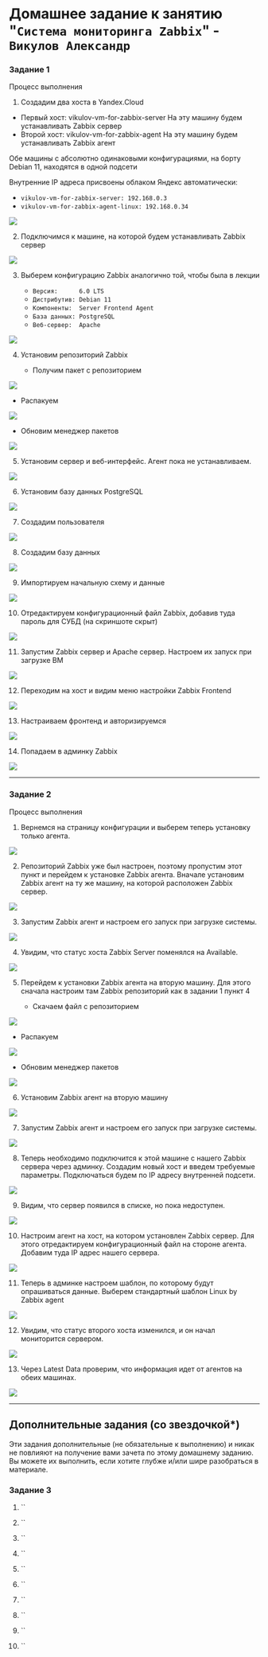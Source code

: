 # Домашнее задание к занятию "`Система мониторинга Zabbix`" - `Викулов Александр`

### Задание 1

Процесс выполнения

1. Создадим два хоста в Yandex.Cloud

  * Первый хост: vikulov-vm-for-zabbix-server
    На эту машину будем устанавливать Zabbix сервер
  * Второй хост: vikulov-vm-for-zabbix-agent
    На эту машину будем устанавливать Zabbix агент
    
  Обе машины с абсолютно одинаковыми конфигурациями, на борту Debian 11, находятся в одной подсети
  
  Внутренние IP адреса присвоены облаком Яндекс автоматически:
  
  * `vikulov-vm-for-zabbix-server: 192.168.0.3`
  * `vikulov-vm-for-zabbix-agent-linux: 192.168.0.34`
  
  <p></p>
  <kbd> 
    <img src="https://github.com/AleksandrVikulov/08-02-zabbix-part-01/blob/master/img/task01-img01.png">
  </kbd>
  <p></p> 

2. Подключимся к машине, на которой будем устанавливать Zabbix сервер

  <p></p>
  <kbd> 
    <img src="https://github.com/AleksandrVikulov/08-02-zabbix-part-01/blob/master/img/task01-img02.png">
  </kbd>
  <p></p> 

3. Выберем конфигурацию Zabbix аналогично той, чтобы была в лекции

   * `Версия:      6.0 LTS`
   * `Дистрибутив: Debian 11`
   * `Компоненты:  Server Frontend Agent`
   * `База данных: PostgreSQL`
   * `Веб-сервер:  Apache`
  
  <p></p> 
  <kbd> 
    <img src="https://github.com/AleksandrVikulov/08-02-zabbix-part-01/blob/master/img/task01-img03.png">
  </kbd>
  <p></p> 

4. Установим репозиторий Zabbix

   * Получим пакет с репозиторием
  
  <p></p>
  <kbd> 
    <img src="https://github.com/AleksandrVikulov/08-02-zabbix-part-01/blob/master/img/task01-img04-1.png">
  </kbd>
  <p></p> 
   
   * Распакуем
  
  <p></p>
  <kbd> 
    <img src="https://github.com/AleksandrVikulov/08-02-zabbix-part-01/blob/master/img/task01-img04-2.png">
  </kbd> 
  <p></p>
   
   * Обновим менеджер пакетов
  
  <p></p>
  <kbd>
    <img src="https://github.com/AleksandrVikulov/08-02-zabbix-part-01/blob/master/img/task01-img04-3.png">
  </kbd>
  <p></p>

5. Установим сервер и веб-интерфейс. Агент пока не устанавливаем.

  <p></p>
  <kbd> 
    <img src="https://github.com/AleksandrVikulov/08-02-zabbix-part-01/blob/master/img/task01-img05.png">
  </kbd>
  <p></p>

6. Установим базу данных PostgreSQL

  <p></p>
  <kbd>
    <img src="https://github.com/AleksandrVikulov/08-02-zabbix-part-01/blob/master//img/task01-img06.png">
  </kbd>
  <p></p>

7. Создадим пользователя

  <p></p>
  <kbd>
    <img src="https://github.com/AleksandrVikulov/08-02-zabbix-part-01/blob/master//img/task01-img07.png">
  </kbd>
  <p></p>

8. Создадим базу данных

  <p></p>
  <kbd>
    <img src="https://github.com/AleksandrVikulov/08-02-zabbix-part-01/blob/master/img/task01-img08.png">
  </kbd>
  <p></p>

9. Импортируем начальную схему и данные

  <p></p>
  <kbd>
    <img src="https://github.com/AleksandrVikulov/08-02-zabbix-part-01/blob/master/img/task01-img09.png">
  </kbd>
  <p></p>

10. Отредактируем конфигурационный файл Zabbix, добавив туда пароль для СУБД (на скриншоте скрыт)

  <p></p>
  <kbd>
    <img src="https://github.com/AleksandrVikulov/08-02-zabbix-part-01/blob/master/img/task01-img10.png">
  </kbd>
  <p></p>
  
11. Запустим Zabbix сервер и Apache сервер. Настроем их запуск при загрузке ВМ

  <p></p>
  <kbd>
    <img src="https://github.com/AleksandrVikulov/08-02-zabbix-part-01/blob/master/img/task01-img11.png">
  </kbd>
  <p></p>
  
12. Переходим на хост и видим меню настройки Zabbix Frontend

  <p></p>
  <kbd>
    <img src="https://github.com/AleksandrVikulov/08-02-zabbix-part-01/blob/master/img/task01-img12.png">
  </kbd>
  <p></p>

13. Настраиваем фронтенд и авторизируемся

  <p></p>
  <kbd>
    <img src="https://github.com/AleksandrVikulov/08-02-zabbix-part-01/blob/master/img/task01-img13.png">
  </kbd>
  <p></p>

14. Попадаем в админку Zabbix

  <p></p>
  <kbd>
    <img src="https://github.com/AleksandrVikulov/08-02-zabbix-part-01/blob/master/img/task01-img14.png">
  </kbd>
  <p></p>
    
---

<p></p>

### Задание 2

Процесс выполнения

1. Вернемся на страницу конфигурации и выберем теперь установку только агента.

  <p></p>
  <kbd>
    <img src="https://github.com/AleksandrVikulov/08-02-zabbix-part-01/blob/master/img/task02-img01.png">
  </kbd>
  <p></p>

2. Репозиторий Zabbix уже был настроен, поэтому пропустим этот пункт и перейдем к установке Zabbix агента.
   Вначале установим Zabbix агент на ту же машину, на которой расположен Zabbix сервер.
   
  <p></p>
  <kbd>
    <img src="https://github.com/AleksandrVikulov/08-02-zabbix-part-01/blob/master/img/task02-img02.png">
  </kbd>
  <p></p>

3. Запустим Zabbix агент и настроем его запуск при загрузке системы.

  <p></p>
  <kbd>
    <img src="https://github.com/AleksandrVikulov/08-02-zabbix-part-01/blob/master/img/task02-img03.png">
  </kbd>
  <p></p>

4. Увидим, что статус хоста Zabbix Server поменялся на Available.

  <p></p>
  <kbd>
    <img src="https://github.com/AleksandrVikulov/08-02-zabbix-part-01/blob/master/img/task02-img04.png">
  </kbd>
  <p></p> 

5. Перейдем к установки Zabbix агента на вторую машину.
   Для этого сначала настроим там Zabbix репозиторий как в задании 1 пункт 4
   
   * Скачаем файл с репозиторием
   
  <p></p>
  <kbd>
    <img src="https://github.com/AleksandrVikulov/08-02-zabbix-part-01/blob/master/img/task02-img05-1.png">
  </kbd>
  <p></p>
   
   * Распакуем

  <p></p>
  <kbd>
    <img src="https://github.com/AleksandrVikulov/08-02-zabbix-part-01/blob/master/img/task02-img05-2.png">
  </kbd>
  <p></p> 
   
   * Обновим менеджер пакетов
   
  <p></p>
  <kbd>
    <img src="https://github.com/AleksandrVikulov/08-02-zabbix-part-01/blob/master/img/task02-img05-3.png">
  </kbd>
  <p></p> 

6. Установим Zabbix агент на вторую машину

  <p></p>
  <kbd>
    <img src="https://github.com/AleksandrVikulov/08-02-zabbix-part-01/blob/master/img/task02-img06.png">
  </kbd>
  <p></p> 

7. Запустим Zabbix агент и настроем его запуск при загрузке системы.

  <p></p>
  <kbd>
    <img src="https://github.com/AleksandrVikulov/08-02-zabbix-part-01/blob/master/img/task02-img07.png">
  </kbd>
  <p></p> 

8. Теперь необходимо подключится к этой машине с нашего Zabbix сервера через админку. 
   Создадим новый хост и введем требуемые параметры. Подключаться будем по IP адресу внутренней подсети.
   
  <p></p>
  <kbd>
    <img src="https://github.com/AleksandrVikulov/08-02-zabbix-part-01/blob/master/img/task02-img08.png">
  </kbd>
  <p></p>

9. Видим, что сервер появился в списке, но пока недоступен.

  <p></p>
  <kbd>
    <img src="https://github.com/AleksandrVikulov/08-02-zabbix-part-01/blob/master/img/task02-img09.png">
  </kbd>
  <p></p>


10. Настроим агент на хост, на котором установлен Zabbix сервер.
    Для этого отредактируем конфигурационный файл на стороне агента. Добавим туда IP адрес нашего сервера.

  <p></p>
  <kbd>
    <img src="https://github.com/AleksandrVikulov/08-02-zabbix-part-01/blob/master/img/task02-img10.png">
  </kbd>
  <p></p> 
    
11. Теперь в админке настроем шаблон, по которому будут опрашиваться данные.
    Выберем стандартный шаблон Linux by Zabbix agent

  <p></p>
  <kbd>
    <img src="https://github.com/AleksandrVikulov/08-02-zabbix-part-01/blob/master/img/task02-img11.png">
  </kbd>
  <p></p>

12. Увидим, что статус второго хоста изменился, и он начал мониторится сервером.

  <p></p>
  <kbd>
    <img src="https://github.com/AleksandrVikulov/08-02-zabbix-part-01/blob/master/img/task02-img12.png">
  </kbd>
  <p></p>

13. Через Latest Data проверим, что информация идет от агентов на обеих машинах.

  <p></p>
  <kbd>
    <img src="https://github.com/AleksandrVikulov/08-02-zabbix-part-01/blob/master/img/task02-img13.png">
  </kbd>
  <p></p>


---
## Дополнительные задания (со звездочкой*)

Эти задания дополнительные (не обязательные к выполнению) и никак не повлияют на получение вами зачета по этому домашнему заданию. Вы можете их выполнить, если хотите глубже и/или шире разобраться в материале.

### Задание 3

1. ``

2. ``

3. ``

4. ``

5. ``

6. ``

7. ``

8. ``

9. ``

10. ``

